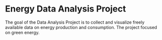 # Energy Data Analysis Project
The goal of the Data Analysis Project is to collect and visualize freely available data on energy production and consumption. The project focused on green energy.
